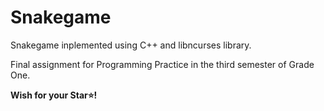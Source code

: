 # Snakegame
Snakegame inplemented using C++ and libncurses library.

Final assignment for Programming Practice in the third semester of Grade One.

**Wish for your Star⭐!**
